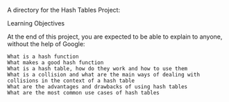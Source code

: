 A directory for the Hash Tables Project:

Learning Objectives

At the end of this project, you are expected to be able to explain to anyone, without the help of Google:

    What is a hash function
    What makes a good hash function
    What is a hash table, how do they work and how to use them
    What is a collision and what are the main ways of dealing with collisions in the context of a hash table
    What are the advantages and drawbacks of using hash tables
    What are the most common use cases of hash tables

